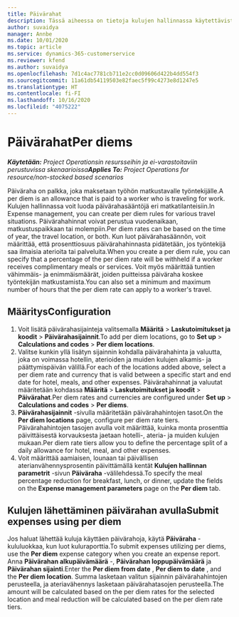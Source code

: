 ```yaml
---
title: Päivärahat
description: Tässä aiheessa on tietoja kulujen hallinnassa käytettävistä päivärahasäännöistä.
author: suvaidya
manager: Annbe
ms.date: 10/01/2020
ms.topic: article
ms.service: dynamics-365-customerservice
ms.reviewer: kfend
ms.author: suvaidya
ms.openlocfilehash: 7d1c4ac7781cb711e2cc0d09606d422b4dd554f3
ms.sourcegitcommit: 11a61db54119503e82faec5f99c4273e8d1247e5
ms.translationtype: HT
ms.contentlocale: fi-FI
ms.lasthandoff: 10/16/2020
ms.locfileid: "4075222"
---
```

# <a name="per-diems"></a><span data-ttu-id="b484c-103">Päivärahat</span><span class="sxs-lookup"><span data-stu-id="b484c-103">Per diems</span></span>

<span data-ttu-id="b484c-104">_**Käytetään:** Project Operationsin resursseihin ja ei-varastoitaviin perustuvissa skenaarioissa_</span><span class="sxs-lookup"><span data-stu-id="b484c-104">_**Applies To:** Project Operations for resource/non-stocked based scenarios_</span></span>


<span data-ttu-id="b484c-105">Päiväraha on palkka, joka maksetaan työhön matkustavalle työntekijälle.</span><span class="sxs-lookup"><span data-stu-id="b484c-105">A per diem is an allowance that is paid to a worker who is traveling for work.</span></span> <span data-ttu-id="b484c-106">Kulujen hallinnassa voit luoda päivärahasääntöjä eri matkatilanteisiin.</span><span class="sxs-lookup"><span data-stu-id="b484c-106">In Expense management, you can create per diem rules for  various travel situations.</span></span> <span data-ttu-id="b484c-107">Päivärahahinnat voivat perustua vuodenaikaan, matkustuspaikkaan tai molempiin.</span><span class="sxs-lookup"><span data-stu-id="b484c-107">Per diem rates can be based on the time of year, the travel location, or both.</span></span> <span data-ttu-id="b484c-108">Kun luot päivärahasäännön, voit määrittää, että prosenttiosuus päivärahahinnasta pidätetään, jos työntekijä saa ilmaisia aterioita tai palveluita.</span><span class="sxs-lookup"><span data-stu-id="b484c-108">When you create a per diem  rule, you can specify that a percentage of the per diem rate will be withheld if a worker receives complimentary meals or services.</span></span> <span data-ttu-id="b484c-109">Voit myös määrittää tuntien vähimmäis- ja enimmäismäärät, joiden puitteissa päiväraha koskee työntekijän matkustamista.</span><span class="sxs-lookup"><span data-stu-id="b484c-109">You can also set a minimum and maximum number of hours that the per diem rate can apply to a worker's travel.</span></span>

## <a name="configuration"></a><span data-ttu-id="b484c-110">Määritys</span><span class="sxs-lookup"><span data-stu-id="b484c-110">Configuration</span></span> 

1. <span data-ttu-id="b484c-111">Voit lisätä päivärahasijainteja valitsemalla **Määritä** > **Laskutoimitukset ja koodit** > **Päivärahasijainnit**.</span><span class="sxs-lookup"><span data-stu-id="b484c-111">To add per diem locations, go to **Set up** > **Calculations and codes** > **Per diem locations**.</span></span>
2. <span data-ttu-id="b484c-112">Valitse kunkin yllä lisätyn sijainnin kohdalla päivärahahinta ja valuutta, joka on voimassa hotellin, aterioiden ja muiden kulujen alkamis- ja päättymispäivän välillä.</span><span class="sxs-lookup"><span data-stu-id="b484c-112">For each of the locations added above, select a per diem rate and currency that is valid between a specific start and end date for hotel, meals, and other expenses.</span></span> <span data-ttu-id="b484c-113">Päivärahahinnat ja valuutat määritetään kohdassa **Määritä** > **Laskutoimitukset ja koodit** > **Päivärahat**.</span><span class="sxs-lookup"><span data-stu-id="b484c-113">Per diem rates and currencies are configured under **Set up** > **Calculations and codes** > **Per diems**.</span></span>
3. <span data-ttu-id="b484c-114">**Päivärahasijainnit** -sivulla määritetään päivärahahintojen tasot.</span><span class="sxs-lookup"><span data-stu-id="b484c-114">On the **Per diem locations** page, configure per diem rate tiers.</span></span> <span data-ttu-id="b484c-115">Päivärahahintojen tasojen avulla voit määrittää, kuinka monta prosenttia päivittäisestä korvauksesta jaetaan hotelli-, ateria- ja muiden kulujen mukaan.</span><span class="sxs-lookup"><span data-stu-id="b484c-115">Per diem rate tiers allow you to define the percentage split of a daily allowance for hotel, meal, and other expenses.</span></span> 
4. <span data-ttu-id="b484c-116">Voit määrittää aamiaisen, lounaan tai päivällisen aterianvähennysprosentin päivittämällä kentät **Kulujen hallinnan parametrit** -sivun **Päiväraha** -välilehdessä.</span><span class="sxs-lookup"><span data-stu-id="b484c-116">To specify the meal percentage reduction for breakfast, lunch, or dinner, update the fields on the **Expense management parameters** page on the **Per diem** tab.</span></span> 
    
## <a name="submit-expenses-using-per-diem"></a><span data-ttu-id="b484c-117">Kulujen lähettäminen päivärahan avulla</span><span class="sxs-lookup"><span data-stu-id="b484c-117">Submit expenses using per diem</span></span>
<span data-ttu-id="b484c-118">Jos haluat lähettää kuluja käyttäen päivärahoja, käytä **Päiväraha** -kululuokkaa, kun luot kuluraporttia.</span><span class="sxs-lookup"><span data-stu-id="b484c-118">To submit expenses utilizing per diems, use the **Per diem** expense category when you create an expense report.</span></span> <span data-ttu-id="b484c-119">Anna **Päivärahan alkupäivämäärä** -, **Päivärahan loppupäivämäärä** ja **Päivärahan sijainti**.</span><span class="sxs-lookup"><span data-stu-id="b484c-119">Enter the **Per diem from date** , **Per diem to date** ,  and the **Per diem location**.</span></span> <span data-ttu-id="b484c-120">Summa lasketaan valitun sijainnin päivärahahintojen perusteella, ja ateriavähennys lasketaan päivärahatasojen perusteella.</span><span class="sxs-lookup"><span data-stu-id="b484c-120">The amount will be calculated based on the per diem rates for the selected location and meal reduction will be calculated based on the per diem rate tiers.</span></span>
